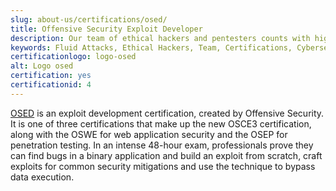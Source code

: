 ```yaml
---
slug: about-us/certifications/osed/
title: Offensive Security Exploit Developer
description: Our team of ethical hackers and pentesters counts with high certifications related to cybersecurity information.
keywords: Fluid Attacks, Ethical Hackers, Team, Certifications, Cybersecurity, Pentesters, Whitehat Hackers
certificationlogo: logo-osed
alt: Logo osed
certification: yes
certificationid: 4
---
```


[OSED](https://www.offensive-security.com/exp301-osed/)
is an exploit development certification,
created by Offensive Security.
It is one of three certifications
that make up the new OSCE3 certification,
along with the OSWE for web application security
and the OSEP for penetration testing.
In an intense 48-hour exam,
professionals prove they can find bugs in a binary application
and build an exploit from scratch,
craft exploits for common security mitigations
and use the technique to bypass data execution.
